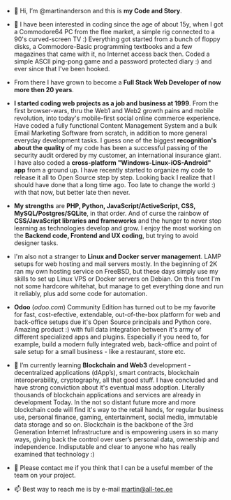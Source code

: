 - 👋 Hi, I’m @martinanderson and this is **my Code and Story**.
- 👀 I have been interested in coding since the age of about 15y, when I got a Commodore64 PC from the flee market, a simple rig connected to a 90's curved-screen TV :)  Everything got started from a bunch of floppy disks, a Commodore-Basic programming textbooks and a few magazines that came with it, no Internet access back then. Coded a simple ASCII ping-pong game and a password protected diary :) and ever since that I've been hooked. 
- From there I have grown to become a **Full Stack Web Developer of now more then 20 years**. 
- **I started coding web projects as a job and business at 1999**. From the first browser-wars, thru the Web1 and Web2 growth pains and mobile revolution, into today's mobile-first social online commerce experience. Have coded a fully functional Content Management System and a bulk Email Marketing Software from scratch, in addition to more general everyday development tasks. I guess one of the biggest **recognition's about the quality** of my code has been a successful passing of the security audit ordered by my customer, an international insurance giant. I have also coded a **cross-platform "Windows-Linux-iOS-Android" app** from a ground up.  I have recently started to organize my code to release it all to Open Source step by step. Looking back I realize that I should have done that a long time ago. Too late to change the world :) with that now, but better late then never.  
- **My strengths** are **PHP, Python, JavaScript/ActiveScript, CSS, MySQL/Postgres/SQLite**, in that order. And of curse the rainbow of **CSS/JavaScript libraries and frameworks** and the hunger to never stop learning as technologies develop and grow. I enjoy the most working on the **Backend code, Frontend and UX coding**, but trying to avoid designer tasks. 
- I'm also not a stranger to **Linux and Docker server management**. LAMP setups for web hosting and mail servers mostly. In the beginning of 2K ran my own hosting service on FreeBSD, but these days simply use my skills to set up Linux VPS or Docker servers on Debian. On this front I'm not some hardcore whitehat, but manage to get everything done and run it reliably, plus add some code for automation.  
- **Odoo** (*odoo.com*) Community Edition has turned out to be my favorite for fast, cost-efective, extendable, out-of-the-box platform for web and back-office setups due it's Open Source principals and Python core. Amazing product :) with full data integration between it's army of different specialized apps and plugins. Especially if you need to, for example, build a modern fully integrated web, back-office and point of sale setup for a small business - like a restaurant, store etc.

- 🌱 I’m currently learning **Blockchain and Web3** development - decentralized applications (dApp’s), smart contracts, blockchain interoperability, cryptography, all that good stuff. I have concluded and have strong conviction about it's eventual mass adoption. Literally thousands of blockchain applications and services are already in development Today. In the not so distant future more and more blockchain code will find it's way to the retail hands, for regular business use, personal finance, gaming, entertainment, social media, immutable data storage and so on. Blockchain is the backbone of the 3rd Generation Internet Infrastructure and is empowering users in so many ways, giving back the  control over user’s personal data, ownership and independence. Indisputable and clear to anyone who has really examined that technology :)

- 💞️ Please contact me if you think that I can be a useful member of the team on your project. 
- 📫 Best way to reach me is by e-mail martin@all-tec.ee
